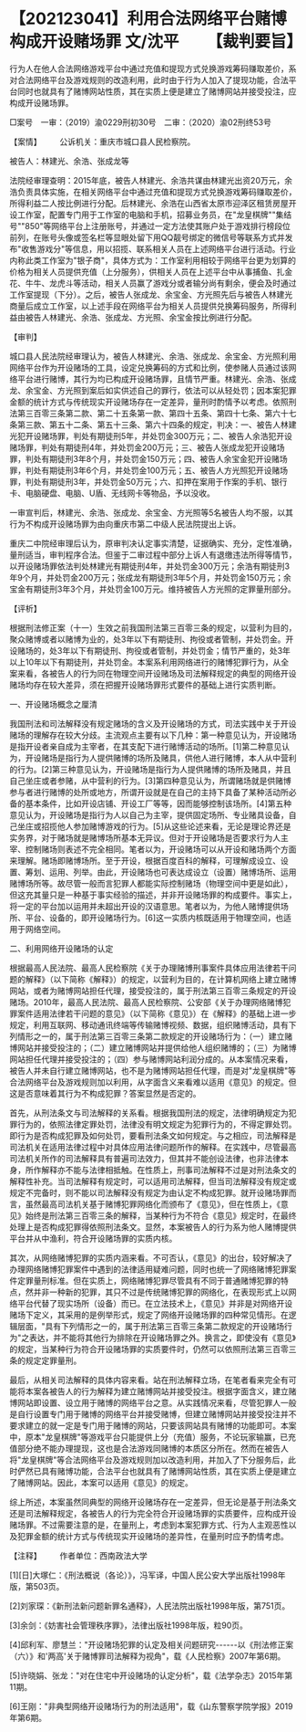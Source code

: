 # 【202123041】利用合法网络平台赌博构成开设赌场罪 文/沈平 　　【裁判要旨】

行为人在他人合法网络游戏平台中通过充值和提现方式兑换游戏筹码赚取差价，系对合法网络平台及游戏规则的改造利用，此时由于行为人加入了提现功能，合法平台同时也就具有了赌博网站性质，其在实质上便是建立了赌博网站并接受投注，应构成开设赌场罪。

□案号　一审：（2019）渝0229刑初30号　二审：（2020）渝02刑终53号

【案情】 　　公诉机关：重庆市城口县人民检察院。

被告人：林建光、余浩、张成龙等

法院经审理查明：2015年底，被告人林建光、余浩共谋由林建光出资20万元，余浩负责具体实施，在相关网络平台中通过充值和提现方式兑换游戏筹码赚取差价，所得利益二人按比例进行分配。后林建光、余浩在山西省太原市迎泽区租赁房屋开设工作室，配置专门用于工作室的电脑和手机，招募业务员，在"龙皇棋牌""集结号""850"等网络平台上注册账号，并通过一定方法使其账户处于游戏排行榜段位前列，在账号头像或签名栏等显眼处留下用QQ靓号绑定的微信号等联系方式并发布"收售游戏分"等信息，用以招揽、联系相关人员在上述网络平台进行活动。行业内称此类工作室为"银子商"，具体方式为：工作室利用相较于网络平台更为划算的价格为相关人员提供充值（上分服务），供相关人员在上述平台中从事捕鱼、扎金花、牛牛、龙虎斗等活动，相关人员赢了游戏分或者输分尚有剩余，便会及时通过工作室提现（下分）。之后，被告人张成龙、余宝金、方光照先后与被告人林建光商量后成立工作室，以上述手段在网络平台为相关人员提供兑换筹码服务，所得利益由被告人林建光、余浩、张成龙、方光照、余宝金按比例进行分配。

【审判】

城口县人民法院经审理认为，被告人林建光、余浩、张成龙、余宝金、方光照利用网络平台作为开设赌场的工具，设定兑换筹码的方式和比例，使参赌人员通过该网络平台进行赌博，其行为均已构成开设赌场罪，且情节严重。林建光、余浩、张成龙、余宝金、方光照到案后如实供述自己的罪行，依法可以从轻处罚；因本案犯罪金额的统计方式与传统现实开设赌场存在一定差异，量刑时酌情予以考虑。依照刑法第三百零三条第二款、第二十五条第一款、第四十五条、第四十七条、第六十七条第三款、第五十二条、第五十三条、第六十四条的规定，判决：一、被告人林建光犯开设赌场罪，判处有期徒刑5年，并处罚金300万元；二、被告人余浩犯开设赌场罪，判处有期徒刑4年，并处罚金200万元；三、被告人张成龙犯开设赌场罪，判处有期徒刑3年8个月，并处罚金150万元；四、被告人余宝金犯开设赌场罪，判处有期徒刑3年6个月，并处罚金100万元；五、被告人方光照犯开设赌场罪，判处有期徒刑3年，并处罚金50万元；六、扣押在案用于作案的手机、银行卡、电脑硬盘、电脑、U盾、无线网卡等物品，予以没收。

一审宣判后，林建光、余浩、张成龙、余宝金、方光照等5名被告人均不服，以其行为不构成开设赌场罪为由向重庆市第二中级人民法院提出上诉。

重庆二中院经审理后认为，原审判决认定事实清楚，证据确实、充分，定性准确，量刑适当，审判程序合法。但鉴于二审过程中部分上诉人有退缴违法所得等情节，以开设赌场罪依法判处林建光有期徒刑4年，并处罚金300万元；余浩有期徒刑3年9个月，并处罚金200万元；张成龙有期徒刑3年5个月，并处罚金150万元；余宝金有期徒刑3年3个月，并处罚金100万元。维持被告人方光照的定罪量刑部分。

【评析】

根据刑法修正案（十一）生效之前我国刑法第三百零三条的规定，以营利为目的，聚众赌博或者以赌博为业的，处3年以下有期徒刑、拘役或者管制，并处罚金。开设赌场的，处3年以下有期徒刑、拘役或者管制，并处罚金；情节严重的，处3年以上10年以下有期徒刑，并处罚金。本案系利用网络进行的赌博犯罪行为，从全案来看，各被告人的行为同在物理空间开设赌场及司法解释规定的典型的网络开设赌场均存在较大差异，须在把握开设赌场罪形式要件的基础上进行实质判断。

一、开设赌场概念之厘清

我国刑法和司法解释没有规定赌场的含义及开设赌场的方式，司法实践中关于开设赌场的理解存在较大分歧。主流观点主要有以下几种：第一种意见认为，开设赌场是指开设者亲自成为主宰者，在其支配下进行赌博活动的场所。\[1\]第二种意见认为，开设赌场是指行为人提供赌博的场所及赌具，供他人进行赌博，本人从中营利的行为。\[2\]第三种意见认为，开设赌场是指行为人提供赌博的场所及赌具，并且自己坐庄或者参赌，从中营利的行为。\[3\]第四种意见认为，所谓赌场就是供赌博参与者进行赌博的处所或地方，所谓开设就是在自己的主持下具备了某种活动所必备的基本条件，比如开设店铺、开设工厂等等，因而能够控制该场所。\[4\]第五种意见认为，开设赌场是指行为人以自己为主宰，提供固定场所、专业赌具设备，自己坐庄或招揽他人参加赌博游戏的行为。\[5\]从这些论述来看，无论是理论界还是实务界，对于赌场就是赌博场所基本无异议。但对于开设赌场是否要求行为人主宰、控制赌场则表述不完全相同。笔者以为，开设赌场可以从开设和赌场两个方面来理解。赌场即赌博场所。至于开设，根据百度百科的解释，可理解成设立、设置、筹划、运用、列举。由此，开设赌场也可表达成设立（设置）赌博场所、运用赌博场所等。故尽管一般而言犯罪人都能实际控制赌场（物理空间中更是如此），但这充其量只是一种基于事实经验的描述，并非开设赌场罪的构成要件。事实上，将一定的平台加以运用并未超出开设的汉语意思。笔者以为，为他人赌博提供场所、平台、设备的，即开设赌场行为。\[6\]这一实质内核既适用于物理空间，也适用于网络空间。

二、利用网络开设赌场的认定

根据最高人民法院、最高人民检察院《关于办理赌博刑事案件具体应用法律若干问题的解释》（以下简称《解释》）的规定，以营利为目的，在计算机网络上建立赌博网站，或者为赌博网站担任代理，接受投注的，属于刑法第三百零三条规定的开设赌场。2010年，最高人民法院、最高人民检察院、公安部《关于办理网络赌博犯罪案件适用法律若干问题的意见》（以下简称《意见》）在《解释》的基础上进一步规定，利用互联网、移动通讯终端等传输赌博视频、数据，组织赌博活动，具有下列情形之一的，属于刑法第三百零三条第二款规定的开设赌场行为：（一）建立赌博网站并接受投注的；（二）建立赌博网站并提供给他人组织赌博的；（三）为赌博网站担任代理并接受投注的；（四）参与赌博网站利润分成的。从本案情况来看，被告人并未自行建立赌博网站，也不是为赌博网站担任代理，而是对"龙皇棋牌"等合法网络平台及游戏规则加以利用，从字面含义来看难以适用《意见》的规定。但这是否意味着其行为不构成犯罪？答案显然是否定的。

首先，从刑法条文与司法解释的关系看。根据我国刑法的规定，法律明确规定为犯罪行为的，依照法律定罪处罚，法律没有明文规定为犯罪行为的，不得定罪处罚。即行为是否构成犯罪及如何处罚，要看刑法条文如何规定。与之相应，司法解释是司法机关在适用法律过程中对具体应用法律问题所作的解释。在实践中，尽管最高司法机关所作的司法解释具有普遍司法效力，但其并不能创设法律，也非法律本身，所作解释亦不能与法律相抵触。在性质上，刑事司法解释不过是对刑法条文的解释性补充。当司法解释有规定时，可以适用司法解释，但当司法解释没有规定或规定不完备时，则不能以司法解释没有规定为由认定不构成犯罪。就开设赌场罪而言，虽然最高司法机关基于赌博犯罪网络化而颁布了《意见》，但在性质上，《意见》始终是刑法第三百零三条的解释，当某种行为不符合《意见》规定时，在最终处理上是否构成犯罪得依照刑法条文。显然，本案被告人的行为系为他人赌博提供平台并从中渔利，符合开设赌场罪的实质内核。

其次，从网络赌博犯罪的实质内涵来看。不可否认，《意见》的出台，较好解决了办理网络赌博犯罪案件中遇到的法律适用疑难问题，同时也统一了网络赌博犯罪案件定罪量刑标准。但在实质上，网络赌博犯罪尽管具有不同于普通赌博犯罪的特点，然并非一种新的犯罪，其只不过是传统赌博犯罪的网络化，在表现形式上以网络平台代替了现实场所（设备）而已。在立法技术上，《意见》并非是对网络开设赌场下定义，其采用的是例举形式，规定了网络开设赌场罪的四种常见情形。在逻辑层面，"具有下列情形之一的，属于刑法第三百零三条第二款规定的开设赌场行为"之表达，并不能将其他行为排除在开设赌场罪之外。换言之，即使没有《意见》的规定，当某种行为符合开设赌场罪的实质要件时，仍然可以依照刑法第三百零三条的规定定罪量刑。

最后，从相关司法解释的具体内容来看。站在刑法解释立场，在笔者看来完全有可能将本案各被告人的行为解释为建立赌博网站并接受投注。根据字面含义，建立赌博网站即设置、设立用于赌博的网络平台之意。从实践情况来看，尽管犯罪人一般是自行设置专门用于赌博的网络平台并接受赌博，但建立赌博网站并接受投注并不要求建立的就一定是专门用于赌博的网站，只要该网站具有赌博的功能即可。本案中，原本"龙皇棋牌"等游戏平台只能提供上分（充值）服务，不论玩家输赢，已充值部分绝不能办理提现，这也是合法游戏同赌博的本质区分所在。然而在被告人将"龙皇棋牌"等合法网络平台及游戏规则加以改造利用，并加入了下分服务后，此时俨然已具有赌博功能，合法平台也就具有了赌博网站性质，其在实质上便是建立了赌博网站。因此，本案可以适用《意见》的规定。

综上所述，本案虽然同典型的网络开设赌场存在一定差异，但无论是基于刑法条文还是司法解释规定，各被告人的行为完全符合开设赌场罪的实质要件，应构成开设赌场罪。不过需要注意的是，在量刑上，考虑到本案犯罪方式、行为人主观恶性以及犯罪金额的统计方式与传统现实开设赌场的差异性，在量刑时应予酌情考虑。

【注释】 　　作者单位：西南政法大学

\[1\]\[日\]大塚仁：《刑法概说（各论）》，冯军译，中国人民公安大学出版社1998年版，第503页。

\[2\]刘家琛：《新刑法新问题新罪名通释》，人民法院出版社1998年版，第751页。

\[3\]余剑：《妨害社会管理秩序罪》，法律出版社1998年版，粒90页。

\[4\]邱利军、廖慧兰："开设赌场犯罪的认定及相关问题研究------以《刑法修正案（六）》和'两高'关于赌博罪司法解释为视角"，载《人民检察》2007年第6期。

\[5\]许晓娟、张龙："对在住宅中开设赌场的认定分析"，载《法学杂志》2015年第11期。

\[6\]王刚："非典型网络开设赌场行为的刑法适用"，载《山东警察学院学报》2019年第6期。